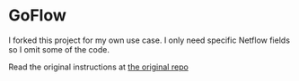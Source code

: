 # GoFlow

I forked this project for my own use case. I only need specific Netflow fields so I omit some of the code.


Read the original instructions at [the original repo](https://github.com/cloudflare/goflow)

